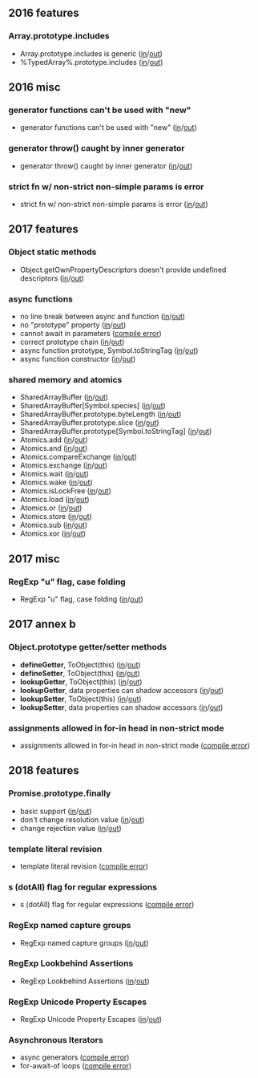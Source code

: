 
## 2016 features

### Array.prototype.includes
- Array.prototype.includes is generic ([in](https://github.com/teppeis/closure-compiler-es6-compat-table/blob/master/es2016plus/v20180204/2016_features/Array.prototype.includes/Array.prototype.includes_is_generic/in.js)/[out](https://github.com/teppeis/closure-compiler-es6-compat-table/blob/master/es2016plus/v20180204/2016_features/Array.prototype.includes/Array.prototype.includes_is_generic/out.js))
- %TypedArray%.prototype.includes ([in](https://github.com/teppeis/closure-compiler-es6-compat-table/blob/master/es2016plus/v20180204/2016_features/Array.prototype.includes/%25TypedArray%25.prototype.includes/in.js)/[out](https://github.com/teppeis/closure-compiler-es6-compat-table/blob/master/es2016plus/v20180204/2016_features/Array.prototype.includes/%25TypedArray%25.prototype.includes/out.js))

## 2016 misc

### generator functions can't be used with "new"
- generator functions can't be used with "new" ([in](https://github.com/teppeis/closure-compiler-es6-compat-table/blob/master/es2016plus/v20180204/2016_misc/generator_functions_cant_be_used_with_new/in.js)/[out](https://github.com/teppeis/closure-compiler-es6-compat-table/blob/master/es2016plus/v20180204/2016_misc/generator_functions_cant_be_used_with_new/out.js))

### generator throw() caught by inner generator
- generator throw() caught by inner generator ([in](https://github.com/teppeis/closure-compiler-es6-compat-table/blob/master/es2016plus/v20180204/2016_misc/generator_throw___caught_by_inner_generator/in.js)/[out](https://github.com/teppeis/closure-compiler-es6-compat-table/blob/master/es2016plus/v20180204/2016_misc/generator_throw___caught_by_inner_generator/out.js))

### strict fn w/ non-strict non-simple params is error
- strict fn w/ non-strict non-simple params is error ([in](https://github.com/teppeis/closure-compiler-es6-compat-table/blob/master/es2016plus/v20180204/2016_misc/strict_fn_w__non-strict_non-simple_params_is_error/in.js)/[out](https://github.com/teppeis/closure-compiler-es6-compat-table/blob/master/es2016plus/v20180204/2016_misc/strict_fn_w__non-strict_non-simple_params_is_error/out.js))

## 2017 features

### Object static methods
- Object.getOwnPropertyDescriptors doesn't provide undefined descriptors ([in](https://github.com/teppeis/closure-compiler-es6-compat-table/blob/master/es2016plus/v20180204/2017_features/Object_static_methods/Object.getOwnPropertyDescriptors_doesnt_provide_undefined_descriptors/in.js)/[out](https://github.com/teppeis/closure-compiler-es6-compat-table/blob/master/es2016plus/v20180204/2017_features/Object_static_methods/Object.getOwnPropertyDescriptors_doesnt_provide_undefined_descriptors/out.js))

### async functions
- no line break between async and function ([in](https://github.com/teppeis/closure-compiler-es6-compat-table/blob/master/es2016plus/v20180204/2017_features/async_functions/no_line_break_between_async_and_function/in.js)/[out](https://github.com/teppeis/closure-compiler-es6-compat-table/blob/master/es2016plus/v20180204/2017_features/async_functions/no_line_break_between_async_and_function/out.js))
- no "prototype" property ([in](https://github.com/teppeis/closure-compiler-es6-compat-table/blob/master/es2016plus/v20180204/2017_features/async_functions/no_prototype_property/in.js)/[out](https://github.com/teppeis/closure-compiler-es6-compat-table/blob/master/es2016plus/v20180204/2017_features/async_functions/no_prototype_property/out.js))
- cannot await in parameters ([compile error](https://github.com/teppeis/closure-compiler-es6-compat-table/blob/master/es2016plus/v20180204/2017_features/async_functions/cannot_await_in_parameters/error.txt))
- correct prototype chain ([in](https://github.com/teppeis/closure-compiler-es6-compat-table/blob/master/es2016plus/v20180204/2017_features/async_functions/correct_prototype_chain/in.js)/[out](https://github.com/teppeis/closure-compiler-es6-compat-table/blob/master/es2016plus/v20180204/2017_features/async_functions/correct_prototype_chain/out.js))
- async function prototype, Symbol.toStringTag ([in](https://github.com/teppeis/closure-compiler-es6-compat-table/blob/master/es2016plus/v20180204/2017_features/async_functions/async_function_prototype%2C_Symbol.toStringTag/in.js)/[out](https://github.com/teppeis/closure-compiler-es6-compat-table/blob/master/es2016plus/v20180204/2017_features/async_functions/async_function_prototype%2C_Symbol.toStringTag/out.js))
- async function constructor ([in](https://github.com/teppeis/closure-compiler-es6-compat-table/blob/master/es2016plus/v20180204/2017_features/async_functions/async_function_constructor/in.js)/[out](https://github.com/teppeis/closure-compiler-es6-compat-table/blob/master/es2016plus/v20180204/2017_features/async_functions/async_function_constructor/out.js))

### shared memory and atomics
- SharedArrayBuffer ([in](https://github.com/teppeis/closure-compiler-es6-compat-table/blob/master/es2016plus/v20180204/2017_features/shared_memory_and_atomics/SharedArrayBuffer/in.js)/[out](https://github.com/teppeis/closure-compiler-es6-compat-table/blob/master/es2016plus/v20180204/2017_features/shared_memory_and_atomics/SharedArrayBuffer/out.js))
- SharedArrayBuffer[Symbol.species] ([in](https://github.com/teppeis/closure-compiler-es6-compat-table/blob/master/es2016plus/v20180204/2017_features/shared_memory_and_atomics/SharedArrayBuffer_Symbol.species_/in.js)/[out](https://github.com/teppeis/closure-compiler-es6-compat-table/blob/master/es2016plus/v20180204/2017_features/shared_memory_and_atomics/SharedArrayBuffer_Symbol.species_/out.js))
- SharedArrayBuffer.prototype.byteLength ([in](https://github.com/teppeis/closure-compiler-es6-compat-table/blob/master/es2016plus/v20180204/2017_features/shared_memory_and_atomics/SharedArrayBuffer.prototype.byteLength/in.js)/[out](https://github.com/teppeis/closure-compiler-es6-compat-table/blob/master/es2016plus/v20180204/2017_features/shared_memory_and_atomics/SharedArrayBuffer.prototype.byteLength/out.js))
- SharedArrayBuffer.prototype.slice ([in](https://github.com/teppeis/closure-compiler-es6-compat-table/blob/master/es2016plus/v20180204/2017_features/shared_memory_and_atomics/SharedArrayBuffer.prototype.slice/in.js)/[out](https://github.com/teppeis/closure-compiler-es6-compat-table/blob/master/es2016plus/v20180204/2017_features/shared_memory_and_atomics/SharedArrayBuffer.prototype.slice/out.js))
- SharedArrayBuffer.prototype[Symbol.toStringTag] ([in](https://github.com/teppeis/closure-compiler-es6-compat-table/blob/master/es2016plus/v20180204/2017_features/shared_memory_and_atomics/SharedArrayBuffer.prototype_Symbol.toStringTag_/in.js)/[out](https://github.com/teppeis/closure-compiler-es6-compat-table/blob/master/es2016plus/v20180204/2017_features/shared_memory_and_atomics/SharedArrayBuffer.prototype_Symbol.toStringTag_/out.js))
- Atomics.add ([in](https://github.com/teppeis/closure-compiler-es6-compat-table/blob/master/es2016plus/v20180204/2017_features/shared_memory_and_atomics/Atomics.add/in.js)/[out](https://github.com/teppeis/closure-compiler-es6-compat-table/blob/master/es2016plus/v20180204/2017_features/shared_memory_and_atomics/Atomics.add/out.js))
- Atomics.and ([in](https://github.com/teppeis/closure-compiler-es6-compat-table/blob/master/es2016plus/v20180204/2017_features/shared_memory_and_atomics/Atomics.and/in.js)/[out](https://github.com/teppeis/closure-compiler-es6-compat-table/blob/master/es2016plus/v20180204/2017_features/shared_memory_and_atomics/Atomics.and/out.js))
- Atomics.compareExchange ([in](https://github.com/teppeis/closure-compiler-es6-compat-table/blob/master/es2016plus/v20180204/2017_features/shared_memory_and_atomics/Atomics.compareExchange/in.js)/[out](https://github.com/teppeis/closure-compiler-es6-compat-table/blob/master/es2016plus/v20180204/2017_features/shared_memory_and_atomics/Atomics.compareExchange/out.js))
- Atomics.exchange ([in](https://github.com/teppeis/closure-compiler-es6-compat-table/blob/master/es2016plus/v20180204/2017_features/shared_memory_and_atomics/Atomics.exchange/in.js)/[out](https://github.com/teppeis/closure-compiler-es6-compat-table/blob/master/es2016plus/v20180204/2017_features/shared_memory_and_atomics/Atomics.exchange/out.js))
- Atomics.wait ([in](https://github.com/teppeis/closure-compiler-es6-compat-table/blob/master/es2016plus/v20180204/2017_features/shared_memory_and_atomics/Atomics.wait/in.js)/[out](https://github.com/teppeis/closure-compiler-es6-compat-table/blob/master/es2016plus/v20180204/2017_features/shared_memory_and_atomics/Atomics.wait/out.js))
- Atomics.wake ([in](https://github.com/teppeis/closure-compiler-es6-compat-table/blob/master/es2016plus/v20180204/2017_features/shared_memory_and_atomics/Atomics.wake/in.js)/[out](https://github.com/teppeis/closure-compiler-es6-compat-table/blob/master/es2016plus/v20180204/2017_features/shared_memory_and_atomics/Atomics.wake/out.js))
- Atomics.isLockFree ([in](https://github.com/teppeis/closure-compiler-es6-compat-table/blob/master/es2016plus/v20180204/2017_features/shared_memory_and_atomics/Atomics.isLockFree/in.js)/[out](https://github.com/teppeis/closure-compiler-es6-compat-table/blob/master/es2016plus/v20180204/2017_features/shared_memory_and_atomics/Atomics.isLockFree/out.js))
- Atomics.load ([in](https://github.com/teppeis/closure-compiler-es6-compat-table/blob/master/es2016plus/v20180204/2017_features/shared_memory_and_atomics/Atomics.load/in.js)/[out](https://github.com/teppeis/closure-compiler-es6-compat-table/blob/master/es2016plus/v20180204/2017_features/shared_memory_and_atomics/Atomics.load/out.js))
- Atomics.or ([in](https://github.com/teppeis/closure-compiler-es6-compat-table/blob/master/es2016plus/v20180204/2017_features/shared_memory_and_atomics/Atomics.or/in.js)/[out](https://github.com/teppeis/closure-compiler-es6-compat-table/blob/master/es2016plus/v20180204/2017_features/shared_memory_and_atomics/Atomics.or/out.js))
- Atomics.store ([in](https://github.com/teppeis/closure-compiler-es6-compat-table/blob/master/es2016plus/v20180204/2017_features/shared_memory_and_atomics/Atomics.store/in.js)/[out](https://github.com/teppeis/closure-compiler-es6-compat-table/blob/master/es2016plus/v20180204/2017_features/shared_memory_and_atomics/Atomics.store/out.js))
- Atomics.sub ([in](https://github.com/teppeis/closure-compiler-es6-compat-table/blob/master/es2016plus/v20180204/2017_features/shared_memory_and_atomics/Atomics.sub/in.js)/[out](https://github.com/teppeis/closure-compiler-es6-compat-table/blob/master/es2016plus/v20180204/2017_features/shared_memory_and_atomics/Atomics.sub/out.js))
- Atomics.xor ([in](https://github.com/teppeis/closure-compiler-es6-compat-table/blob/master/es2016plus/v20180204/2017_features/shared_memory_and_atomics/Atomics.xor/in.js)/[out](https://github.com/teppeis/closure-compiler-es6-compat-table/blob/master/es2016plus/v20180204/2017_features/shared_memory_and_atomics/Atomics.xor/out.js))

## 2017 misc

### RegExp "u" flag, case folding
- RegExp "u" flag, case folding ([in](https://github.com/teppeis/closure-compiler-es6-compat-table/blob/master/es2016plus/v20180204/2017_misc/RegExp_u_flag%2C_case_folding/in.js)/[out](https://github.com/teppeis/closure-compiler-es6-compat-table/blob/master/es2016plus/v20180204/2017_misc/RegExp_u_flag%2C_case_folding/out.js))

## 2017 annex b

### Object.prototype getter/setter methods
- __defineGetter__, ToObject(this) ([in](https://github.com/teppeis/closure-compiler-es6-compat-table/blob/master/es2016plus/v20180204/2017_annex_b/Object.prototype_getter_setter_methods/__defineGetter__%2C_ToObject_this_/in.js)/[out](https://github.com/teppeis/closure-compiler-es6-compat-table/blob/master/es2016plus/v20180204/2017_annex_b/Object.prototype_getter_setter_methods/__defineGetter__%2C_ToObject_this_/out.js))
- __defineSetter__, ToObject(this) ([in](https://github.com/teppeis/closure-compiler-es6-compat-table/blob/master/es2016plus/v20180204/2017_annex_b/Object.prototype_getter_setter_methods/__defineSetter__%2C_ToObject_this_/in.js)/[out](https://github.com/teppeis/closure-compiler-es6-compat-table/blob/master/es2016plus/v20180204/2017_annex_b/Object.prototype_getter_setter_methods/__defineSetter__%2C_ToObject_this_/out.js))
- __lookupGetter__, ToObject(this) ([in](https://github.com/teppeis/closure-compiler-es6-compat-table/blob/master/es2016plus/v20180204/2017_annex_b/Object.prototype_getter_setter_methods/__lookupGetter__%2C_ToObject_this_/in.js)/[out](https://github.com/teppeis/closure-compiler-es6-compat-table/blob/master/es2016plus/v20180204/2017_annex_b/Object.prototype_getter_setter_methods/__lookupGetter__%2C_ToObject_this_/out.js))
- __lookupGetter__, data properties can shadow accessors ([in](https://github.com/teppeis/closure-compiler-es6-compat-table/blob/master/es2016plus/v20180204/2017_annex_b/Object.prototype_getter_setter_methods/__lookupGetter__%2C_data_properties_can_shadow_accessors/in.js)/[out](https://github.com/teppeis/closure-compiler-es6-compat-table/blob/master/es2016plus/v20180204/2017_annex_b/Object.prototype_getter_setter_methods/__lookupGetter__%2C_data_properties_can_shadow_accessors/out.js))
- __lookupSetter__, ToObject(this) ([in](https://github.com/teppeis/closure-compiler-es6-compat-table/blob/master/es2016plus/v20180204/2017_annex_b/Object.prototype_getter_setter_methods/__lookupSetter__%2C_ToObject_this_/in.js)/[out](https://github.com/teppeis/closure-compiler-es6-compat-table/blob/master/es2016plus/v20180204/2017_annex_b/Object.prototype_getter_setter_methods/__lookupSetter__%2C_ToObject_this_/out.js))
- __lookupSetter__, data properties can shadow accessors ([in](https://github.com/teppeis/closure-compiler-es6-compat-table/blob/master/es2016plus/v20180204/2017_annex_b/Object.prototype_getter_setter_methods/__lookupSetter__%2C_data_properties_can_shadow_accessors/in.js)/[out](https://github.com/teppeis/closure-compiler-es6-compat-table/blob/master/es2016plus/v20180204/2017_annex_b/Object.prototype_getter_setter_methods/__lookupSetter__%2C_data_properties_can_shadow_accessors/out.js))

### assignments allowed in for-in head in non-strict mode
- assignments allowed in for-in head in non-strict mode ([compile error](https://github.com/teppeis/closure-compiler-es6-compat-table/blob/master/es2016plus/v20180204/2017_annex_b/assignments_allowed_in_for-in_head_in_non-strict_mode/error.txt))

## 2018 features

### Promise.prototype.finally
- basic support ([in](https://github.com/teppeis/closure-compiler-es6-compat-table/blob/master/es2016plus/v20180204/2018_features/Promise.prototype.finally/basic_support/in.js)/[out](https://github.com/teppeis/closure-compiler-es6-compat-table/blob/master/es2016plus/v20180204/2018_features/Promise.prototype.finally/basic_support/out.js))
- don't change resolution value ([in](https://github.com/teppeis/closure-compiler-es6-compat-table/blob/master/es2016plus/v20180204/2018_features/Promise.prototype.finally/dont_change_resolution_value/in.js)/[out](https://github.com/teppeis/closure-compiler-es6-compat-table/blob/master/es2016plus/v20180204/2018_features/Promise.prototype.finally/dont_change_resolution_value/out.js))
- change rejection value ([in](https://github.com/teppeis/closure-compiler-es6-compat-table/blob/master/es2016plus/v20180204/2018_features/Promise.prototype.finally/change_rejection_value/in.js)/[out](https://github.com/teppeis/closure-compiler-es6-compat-table/blob/master/es2016plus/v20180204/2018_features/Promise.prototype.finally/change_rejection_value/out.js))

### template literal revision
- template literal revision ([compile error](https://github.com/teppeis/closure-compiler-es6-compat-table/blob/master/es2016plus/v20180204/2018_features/template_literal_revision/error.txt))

### s (dotAll) flag for regular expressions
- s (dotAll) flag for regular expressions ([compile error](https://github.com/teppeis/closure-compiler-es6-compat-table/blob/master/es2016plus/v20180204/2018_features/s__dotAll__flag_for_regular_expressions/error.txt))

### RegExp named capture groups
- RegExp named capture groups ([in](https://github.com/teppeis/closure-compiler-es6-compat-table/blob/master/es2016plus/v20180204/2018_features/RegExp_named_capture_groups/in.js)/[out](https://github.com/teppeis/closure-compiler-es6-compat-table/blob/master/es2016plus/v20180204/2018_features/RegExp_named_capture_groups/out.js))

### RegExp Lookbehind Assertions
- RegExp Lookbehind Assertions ([in](https://github.com/teppeis/closure-compiler-es6-compat-table/blob/master/es2016plus/v20180204/2018_features/RegExp_Lookbehind_Assertions/in.js)/[out](https://github.com/teppeis/closure-compiler-es6-compat-table/blob/master/es2016plus/v20180204/2018_features/RegExp_Lookbehind_Assertions/out.js))

### RegExp Unicode Property Escapes
- RegExp Unicode Property Escapes ([in](https://github.com/teppeis/closure-compiler-es6-compat-table/blob/master/es2016plus/v20180204/2018_features/RegExp_Unicode_Property_Escapes/in.js)/[out](https://github.com/teppeis/closure-compiler-es6-compat-table/blob/master/es2016plus/v20180204/2018_features/RegExp_Unicode_Property_Escapes/out.js))

### Asynchronous Iterators
- async generators ([compile error](https://github.com/teppeis/closure-compiler-es6-compat-table/blob/master/es2016plus/v20180204/2018_features/Asynchronous_Iterators/async_generators/error.txt))
- for-await-of loops ([compile error](https://github.com/teppeis/closure-compiler-es6-compat-table/blob/master/es2016plus/v20180204/2018_features/Asynchronous_Iterators/for-await-of_loops/error.txt))